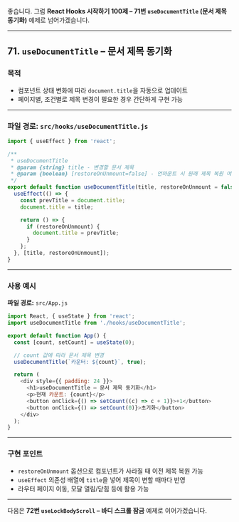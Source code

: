 좋습니다.
그럼 **React Hooks 시작하기 100제 – 71번 `useDocumentTitle` (문서 제목 동기화)** 예제로 넘어가겠습니다.

---

## 71. `useDocumentTitle` – 문서 제목 동기화

### 목적

* 컴포넌트 상태 변화에 따라 `document.title`을 자동으로 업데이트
* 페이지별, 조건별로 제목 변경이 필요한 경우 간단하게 구현 가능

---

### 파일 경로: `src/hooks/useDocumentTitle.js`

```javascript
import { useEffect } from 'react';

/**
 * useDocumentTitle
 * @param {string} title - 변경할 문서 제목
 * @param {boolean} [restoreOnUnmount=false] - 언마운트 시 원래 제목 복원 여부
 */
export default function useDocumentTitle(title, restoreOnUnmount = false) {
  useEffect(() => {
    const prevTitle = document.title;
    document.title = title;

    return () => {
      if (restoreOnUnmount) {
        document.title = prevTitle;
      }
    };
  }, [title, restoreOnUnmount]);
}
```

---

### 사용 예시

**파일 경로:** `src/App.js`

```javascript
import React, { useState } from 'react';
import useDocumentTitle from './hooks/useDocumentTitle';

export default function App() {
  const [count, setCount] = useState(0);

  // count 값에 따라 문서 제목 변경
  useDocumentTitle(`카운터: ${count}`, true);

  return (
    <div style={{ padding: 24 }}>
      <h1>useDocumentTitle – 문서 제목 동기화</h1>
      <p>현재 카운트: {count}</p>
      <button onClick={() => setCount((c) => c + 1)}>+1</button>
      <button onClick={() => setCount(0)}>초기화</button>
    </div>
  );
}
```

---

### 구현 포인트

* `restoreOnUnmount` 옵션으로 컴포넌트가 사라질 때 이전 제목 복원 가능
* `useEffect` 의존성 배열에 `title`을 넣어 제목이 변할 때마다 반영
* 라우터 페이지 이동, 모달 열림/닫힘 등에 활용 가능

---

다음은 **72번 `useLockBodyScroll` – 바디 스크롤 잠금** 예제로 이어가겠습니다.
